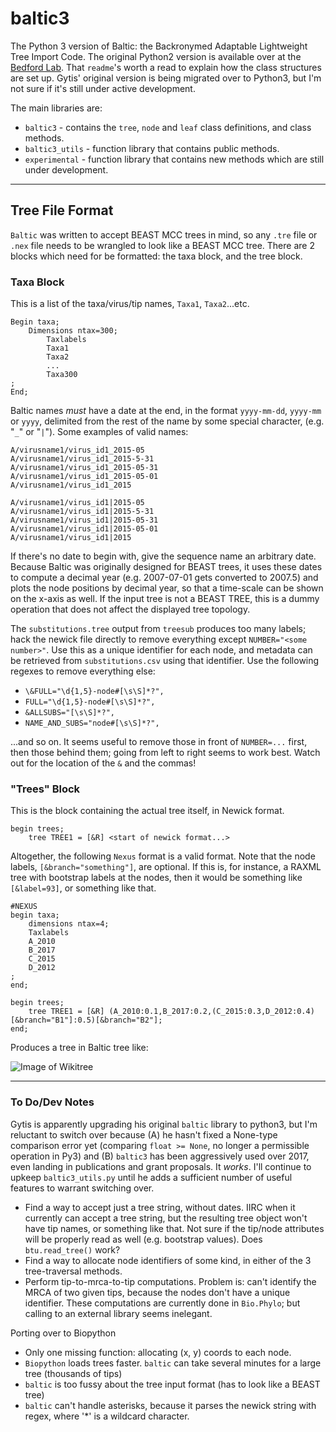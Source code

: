 # baltic3
The Python 3 version of Baltic: the Backronymed Adaptable Lightweight Tree Import Code. The original Python2 version is available over at the [Bedford Lab](https://github.com/blab/baltic). That `readme`'s worth a read to explain how the class structures are set up. Gytis' original version is being migrated over to Python3, but I'm not sure if it's still under active development.

The main libraries are:

* `baltic3` - contains the `tree`, `node` and `leaf` class definitions, and class methods.
* `baltic3_utils` - function library that contains public methods.
* `experimental` - function library that contains new methods which are still under development.

---
## Tree File Format
`Baltic` was written to accept BEAST MCC trees in mind, so any `.tre` file or `.nex` file needs to be wrangled to look like a BEAST MCC tree. There are 2 blocks which need for be formatted: the taxa block, and the tree block.

### Taxa Block

This is a list of the taxa/virus/tip names, `Taxa1`, `Taxa2`...etc.

```
Begin taxa;
    Dimensions ntax=300;
        Taxlabels
        Taxa1
        Taxa2
        ...
        Taxa300
;
End;
```

Baltic names *must* have a date at the end, in the format `yyyy-mm-dd`, `yyyy-mm` or `yyyy`, delimited from the rest of the name by some special character, (e.g. "`_`" or "`|`"). Some examples of valid names:

```
A/virusname1/virus_id1_2015-05
A/virusname1/virus_id1_2015-5-31
A/virusname1/virus_id1_2015-05-31
A/virusname1/virus_id1_2015-05-01
A/virusname1/virus_id1_2015

A/virusname1/virus_id1|2015-05
A/virusname1/virus_id1|2015-5-31
A/virusname1/virus_id1|2015-05-31
A/virusname1/virus_id1|2015-05-01
A/virusname1/virus_id1|2015
```

If there's no date to begin with, give the sequence name an arbitrary date. Because Baltic was originally designed for BEAST trees, it uses these dates to compute a decimal year (e.g. 2007-07-01 gets converted to 2007.5) and plots the node positions by decimal year, so that a time-scale can be shown on the x-axis as well. If the input tree is not a BEAST TREE, this is a dummy operation that does not affect the displayed tree topology.

The `substitutions.tree` output from `treesub` produces too many labels; hack the newick file directly to remove everything except `NUMBER="<some number>"`. Use this as a unique identifier for each node, and metadata can be retrieved from `substitutions.csv` using that identifier. Use the following regexes to remove everything else:

* `\&FULL="\d{1,5}-node#[\s\S]*?",`
* `FULL="\d{1,5}-node#[\s\S]*?",`
* `&ALLSUBS="[\s\S]*?",`
* `NAME_AND_SUBS="node#[\s\S]*?",`

...and so on. It seems useful to remove those in front of `NUMBER=...` first, then those behind them; going from left to right seems to work best. Watch out for the location of the `&` and the commas!

### "Trees" Block
This is the block containing the actual tree itself, in Newick format.

```
begin trees;
    tree TREE1 = [&R] <start of newick format...>
```

Altogether, the following `Nexus` format is a valid format. Note that the node labels, `[&branch="something"]`, are optional. If this is, for instance, a RAXML tree with bootstrap labels at the nodes, then it would be something like `[&label=93]`, or something like that.

```
#NEXUS
begin taxa;
    dimensions ntax=4;
	Taxlabels
	A_2010
	B_2017
	C_2015
	D_2012
;
end;

begin trees;
    tree TREE1 = [&R] (A_2010:0.1,B_2017:0.2,(C_2015:0.3,D_2012:0.4)[&branch="B1"]:0.5)[&branch="B2"];
end;
```

Produces a tree in Baltic tree like:

![Image of Wikitree](https://github.com/Don86/baltic3/assets/wiki_tree.png)

---
### To Do/Dev Notes

Gytis is apparently upgrading his original `baltic` library to python3, but I'm reluctant to switch over because (A)
he hasn't fixed a None-type comparison error yet (comparing `float >= None`, no longer a permissible operation in Py3) and (B) `baltic3` has been aggressively used over 2017, even landing in publications and grant proposals. It _works_. I'll continue to upkeep `baltic3_utils.py` until he adds a sufficient number of useful features to warrant switching over.

 - Find a way to accept just a tree string, without dates. IIRC when it currently can accept a tree string, but the resulting tree object won't have tip names, or something like that. Not sure if the tip/node attributes will be properly read as well (e.g. bootstrap values). Does `btu.read_tree()` work?
 - Find a way to allocate node identifiers of some kind, in either of the 3 tree-traversal methods.
 - Perform tip-to-mrca-to-tip computations. Problem is: can't identify the MRCA of two given tips, because the nodes don't have a unique identifier. These computations are currently done in `Bio.Phylo`; but calling to an external library seems inelegant.

Porting over to Biopython

* Only one missing function: allocating (x, y) coords to each node.
* `Biopython` loads trees faster. `baltic` can take several minutes for a large tree (thousands of tips)
* `baltic` is too fussy about the tree input format (has to look like a BEAST tree)
* `baltic` can't handle asterisks, because it parses the newick string with regex, where '\*' is a wildcard character.
